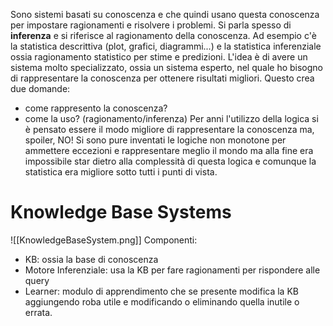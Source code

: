 Sono sistemi basati su conoscenza e che quindi usano questa conoscenza per impostare ragionamenti e risolvere i problemi. Si parla spesso di **inferenza** e si riferisce al ragionamento della conoscenza. Ad esempio c'è la statistica descrittiva (plot, grafici, diagrammi...) e la statistica inferenziale ossia ragionamento statistico per stime e predizioni.
L'idea è di avere un sistema molto specializzato, ossia un sistema esperto, nel quale ho bisogno di rappresentare la conoscenza per ottenere risultati migliori. Questo crea due domande:
- come rappresento la conoscenza?
- come la uso? (ragionamento/inferenza)
Per anni l'utilizzo della logica si è pensato essere il modo migliore di rappresentare la conoscenza ma, spoiler, NO! Si sono pure inventati le logiche non monotone per ammettere eccezioni e rappresentare meglio il mondo ma alla fine era impossibile star dietro alla complessità di questa logica e comunque la statistica era migliore sotto tutti i punti di vista.  

# Knowledge Base Systems
![[KnowledgeBaseSystem.png]]
Componenti:
- KB: ossia la base di conoscenza
- Motore Inferenziale: usa la KB per fare ragionamenti per rispondere alle query
- Learner: modulo di apprendimento che se presente modifica la KB aggiungendo roba utile e modificando o eliminando quella inutile o errata.
